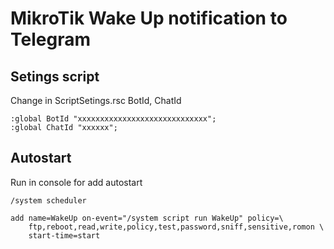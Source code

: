 # MikroTik Wake Up notification to Telegram

## Setings script
Change in ScriptSetings.rsc BotId, ChatId

```
:global BotId "xxxxxxxxxxxxxxxxxxxxxxxxxxxxx";
:global ChatId "xxxxxx";
```

## Autostart
Run in console for add autostart
```
/system scheduler
```
```
add name=WakeUp on-event="/system script run WakeUp" policy=\
    ftp,reboot,read,write,policy,test,password,sniff,sensitive,romon \
    start-time=start
```
